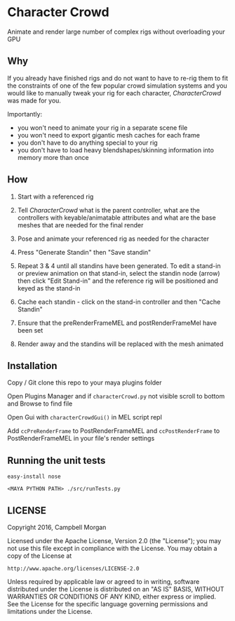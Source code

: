 # Character Crowd

Animate and render large number of complex rigs
without overloading your GPU

## Why

If you already have finished rigs and do not want to have
to re-rig them to fit the constraints of one of the few popular
crowd simulation systems and you would like to manually tweak
your rig for each character, *CharacterCrowd* was made for you.

Importantly:
* you won't need to animate your rig in a separate scene file
* you won't need to export gigantic mesh caches for each frame
* you don't have to do anything special to your rig
* you don't have to load heavy blendshapes/skinning information into memory more than once


## How

1. Start with a referenced rig

2. Tell *CharacterCrowd* what is the parent controller, what are the controllers with keyable/animatable
attributes and what are the base meshes that are needed for the final render

3. Pose and animate your referenced rig as needed for the character

4. Press "Generate Standin" then "Save standin"

5. Repeat 3 & 4 until all standins have been generated. To edit a stand-in or preview animation on that stand-in,
select the standin node (arrow) then click "Edit Stand-in" and the reference rig will be positioned and keyed as the stand-in

6. Cache each standin - click on the stand-in controller and then "Cache Standin"

7. Ensure that the preRenderFrameMEL and postRenderFrameMel have been set

8. Render away and the standins will be replaced with the mesh animated


## Installation

Copy / Git clone this repo to your maya plugins folder

Open Plugins Manager and if `characterCrowd.py` not visible
scroll to bottom and Browse to find file

Open Gui with `characterCrowdGui()` in MEL script repl

Add `ccPreRenderFrame` to PostRenderFrameMEL
and `ccPostRenderFrame` to PostRenderFrameMEL in your file's
render settings

## Running the unit tests

`easy-install nose`

`<MAYA PYTHON PATH> ./src/runTests.py`

## LICENSE

Copyright 2016, Campbell Morgan

Licensed under the Apache License, Version 2.0 (the "License");
you may not use this file except in compliance with the License.
You may obtain a copy of the License at

    http://www.apache.org/licenses/LICENSE-2.0

Unless required by applicable law or agreed to in writing, software
distributed under the License is distributed on an "AS IS" BASIS,
WITHOUT WARRANTIES OR CONDITIONS OF ANY KIND, either express or implied.
See the License for the specific language governing permissions and
limitations under the License.


